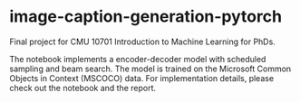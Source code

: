 # image-caption-generation-pytorch

Final project for CMU 10701 Introduction to Machine Learning for PhDs. 

The notebook implements a encoder-decoder model with scheduled sampling and beam search. The model is trained on the Microsoft Common Objects in Context (MSCOCO) data. For implementation details, please check out the notebook and the report.
